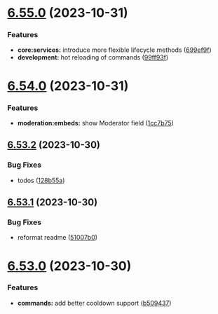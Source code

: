 # [6.55.0](https://github.com/onesoft-sudo/sudobot/compare/v6.54.0...v6.55.0) (2023-10-31)


### Features

* **core:services:** introduce more flexible lifecycle methods ([699ef9f](https://github.com/onesoft-sudo/sudobot/commit/699ef9f6b038cccc4ae411fb987dfc85558b15b6))
* **development:** hot reloading of commands ([99ff93f](https://github.com/onesoft-sudo/sudobot/commit/99ff93f74bfa92d8b01f01626eabf5440e4191a8))



# [6.54.0](https://github.com/onesoft-sudo/sudobot/compare/v6.53.2...v6.54.0) (2023-10-31)


### Features

* **moderation:embeds:** show Moderator field ([1cc7b75](https://github.com/onesoft-sudo/sudobot/commit/1cc7b7591b7a2fb4838c73b43b5b69d598c0f708))



## [6.53.2](https://github.com/onesoft-sudo/sudobot/compare/v6.53.1...v6.53.2) (2023-10-30)


### Bug Fixes

* todos ([128b55a](https://github.com/onesoft-sudo/sudobot/commit/128b55a1d361781b5d1e4c6dcd75696524532076))



## [6.53.1](https://github.com/onesoft-sudo/sudobot/compare/v6.53.0...v6.53.1) (2023-10-30)


### Bug Fixes

* reformat readme ([51007b0](https://github.com/onesoft-sudo/sudobot/commit/51007b0aafa72c66f4685dd21e505877baa58302))



# [6.53.0](https://github.com/onesoft-sudo/sudobot/compare/v6.52.0...v6.53.0) (2023-10-30)


### Features

* **commands:** add better cooldown support ([b509437](https://github.com/onesoft-sudo/sudobot/commit/b50943723c1afcb027353e93165ddb9168263923))



